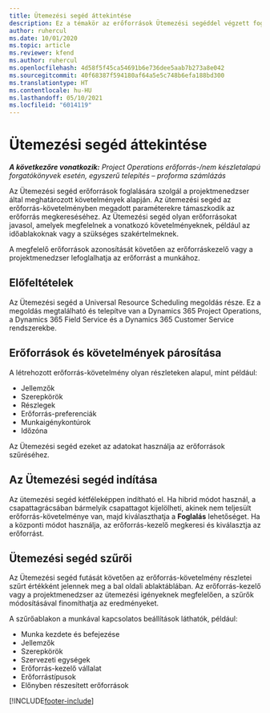 ```yaml
---
title: Ütemezési segéd áttekintése
description: Ez a témakör az erőforrások Ütemezési segéddel végzett foglalásához nyújt tájékoztatást.
author: ruhercul
ms.date: 10/01/2020
ms.topic: article
ms.reviewer: kfend
ms.author: ruhercul
ms.openlocfilehash: 4d58f5f45ca54691b6e736dee5aab7b273a8e042
ms.sourcegitcommit: 40f68387f594180af64a5e5c748b6efa188bd300
ms.translationtype: HT
ms.contentlocale: hu-HU
ms.lasthandoff: 05/10/2021
ms.locfileid: "6014119"
---
```

# <a name="schedule-assistant-overview"></a>Ütemezési segéd áttekintése

_**A következőre vonatkozik:** Project Operations erőforrás-/nem készletalapú forgatókönyvek esetén, egyszerű telepítés – proforma számlázás_

Az Ütemezési segéd erőforrások foglalására szolgál a projektmenedzser által meghatározott követelmények alapján. Az ütemezési segéd az erőforrás-követelményben megadott paraméterekre támaszkodik az erőforrás megkereséséhez. Az Ütemezési segéd olyan erőforrásokat javasol, amelyek megfelelnek a vonatkozó követelményeknek, például az időablakoknak vagy a szükséges szakértelmeknek.

A megfelelő erőforrások azonosítását követően az erőforráskezelő vagy a projektmenedzser lefoglalhatja az erőforrást a munkához.

## <a name="prerequisites"></a>Előfeltételek

Az Ütemezési segéd a Universal Resource Scheduling megoldás része. Ez a megoldás megtalálható és telepítve van a Dynamics 365 Project Operations, a Dynamics 365 Field Service és a Dynamics 365 Customer Service rendszerekbe.

## <a name="matching-requirements-and-resources"></a>Erőforrások és követelmények párosítása

A létrehozott erőforrás-követelmény olyan részleteken alapul, mint például:

-   Jellemzők
-   Szerepkörök
-   Részlegek
-   Erőforrás-preferenciák
-   Munkaigénykontúrok
-   Időzóna

Az Ütemezési segéd ezeket az adatokat használja az erőforrások szűréséhez.

## <a name="launch-the-schedule-assistant"></a>Az Ütemezési segéd indítása

Az ütemezési segéd kétféleképpen indítható el. Ha hibrid módot használ, a csapattagrácsában bármelyik csapattagot kijelölheti, akinek nem teljesült erőforrás-követelménye van, majd kiválaszthatja a **Foglalás** lehetőséget. Ha a központi módot használja, az erőforrás-kezelő megkeresi és kiválasztja az erőforrást.

## <a name="schedule-assistant-filters"></a>Ütemezési segéd szűrői

Az Ütemezési segéd futását követően az erőforrás-követelmény részletei szűrt értékként jelennek meg a bal oldali ablaktáblában. Az erőforrás-kezelő vagy a projektmenedzser az ütemezési igényeknek megfelelően, a szűrők módosításával finomíthatja az eredményeket.

A szűrőablakon a munkával kapcsolatos beállítások láthatók, például:

-   Munka kezdete és befejezése
-   Jellemzők
-   Szerepkörök
-   Szervezeti egységek
-   Erőforrás-kezelő vállalat
-   Erőforrástípusok
-   Előnyben részesített erőforrások


[!INCLUDE[footer-include](../includes/footer-banner.md)]